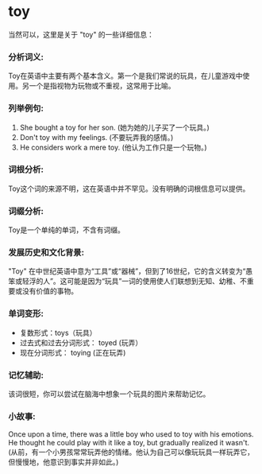 # toy

当然可以，这里是关于 "toy" 的一些详细信息：

  

### 分析词义:

  

Toy在英语中主要有两个基本含义。第一个是我们常说的玩具，在儿童游戏中使用。另一个是指视物为玩物或不重视，这常用于比喻。

  

### 列举例句:

  

1.  She bought a toy for her son. (她为她的儿子买了一个玩具。)
2.  Don't toy with my feelings. (不要玩弄我的感情。)
3.  He considers work a mere toy. (他认为工作只是一个玩物。)

  

### 词根分析:

  

Toy这个词的来源不明，这在英语中并不罕见。没有明确的词根信息可以提供。

  

### 词缀分析:

  

Toy是一个单纯的单词，不含有词缀。

  

### 发展历史和文化背景:

  

"Toy" 在中世纪英语中意为“工具”或“器械”，但到了16世纪，它的含义转变为“愚笨或轻浮的人”。这可能是因为“玩具”一词的使用使人们联想到无知、幼稚、不重要或没有价值的事物。

  

### 单词变形:

  

*   复数形式：toys（玩具）
*   过去式和过去分词形式： toyed (玩弄）
*   现在分词形式： toying (正在玩弄)

  

### 记忆辅助:

  

该词很短，你可以尝试在脑海中想象一个玩具的图片来帮助记忆。

  

### 小故事:

  

Once upon a time, there was a little boy who used to toy with his emotions. He thought he could play with it like a toy, but gradually realized it wasn't. (从前，有一个小男孩常常玩弄他的情绪。他认为自己可以像玩玩具一样玩弄它，但慢慢地，他意识到事实并非如此。)
